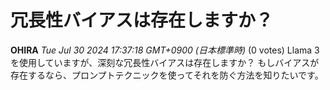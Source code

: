 # 冗長性バイアスは存在しますか？

**OHIRA** *Tue Jul 30 2024 17:37:18 GMT+0900 (日本標準時)* (0 votes)
Llama 3 を使用していますが、深刻な冗長性バイアスは存在しますか？
もしバイアスが存在するなら、プロンプトテクニックを使ってそれを防ぐ方法を知りたいです。 

